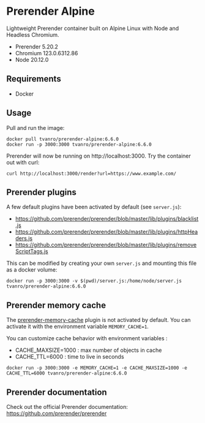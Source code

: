 # Prerender Alpine

Lightweight Prerender container built on Alpine Linux with Node and Headless Chromium.

- Prerender 5.20.2
- Chromium 123.0.6312.86
- Node 20.12.0

## Requirements

- Docker

## Usage

Pull and run the image:

```
docker pull tvanro/prerender-alpine:6.6.0
docker run -p 3000:3000 tvanro/prerender-alpine:6.6.0
```
Prerender will now be running on http://localhost:3000. Try the container out with curl:

```
curl http://localhost:3000/render?url=https://www.example.com/
```

## Prerender plugins

A few default plugins have been activated by default (see `server.js`):
- https://github.com/prerender/prerender/blob/master/lib/plugins/blacklist.js
- https://github.com/prerender/prerender/blob/master/lib/plugins/httpHeaders.js
- https://github.com/prerender/prerender/blob/master/lib/plugins/removeScriptTags.js

This can be modified by creating your own `server.js` and mounting this file as a docker volume:

```
docker run -p 3000:3000 -v $(pwd)/server.js:/home/node/server.js tvanro/prerender-alpine:6.6.0 
```

## Prerender memory cache

The [prerender-memory-cache](https://github.com/prerender/prerender-memory-cache) plugin is not activated by default.
You can activate it with the environment variable `MEMORY_CACHE=1`.

You can customize cache behavior with environment variables :
- CACHE_MAXSIZE=1000 : max number of objects in cache
- CACHE_TTL=6000 : time to live in seconds

```
docker run -p 3000:3000 -e MEMORY_CACHE=1 -e CACHE_MAXSIZE=1000 -e CACHE_TTL=6000 tvanro/prerender-alpine:6.6.0 
```

## Prerender documentation

Check out the official Prerender documentation: https://github.com/prerender/prerender
